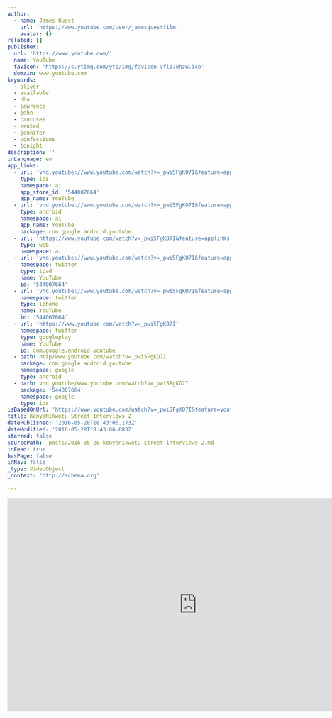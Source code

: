 ```yaml
---
author:
  - name: James Quest
    url: 'https://www.youtube.com/user/jamesquestfilm'
    avatar: {}
related: []
publisher:
  url: 'https://www.youtube.com/'
  name: YouTube
  favicon: 'https://s.ytimg.com/yts/img/favicon-vflz7uhzw.ico'
  domain: www.youtube.com
keywords:
  - oliver
  - available
  - hbo
  - lawrence
  - john
  - caucuses
  - rented
  - jennifer
  - confessions
  - tonight
description: ''
inLanguage: en
app_links:
  - url: 'vnd.youtube://www.youtube.com/watch?v=_pwi5FgKO7I&feature=applinks'
    type: ios
    namespace: ai
    app_store_id: '544007664'
    app_name: YouTube
  - url: 'vnd.youtube://www.youtube.com/watch?v=_pwi5FgKO7I&feature=applinks'
    type: android
    namespace: ai
    app_name: YouTube
    package: com.google.android.youtube
  - url: 'https://www.youtube.com/watch?v=_pwi5FgKO7I&feature=applinks'
    type: web
    namespace: ai
  - url: 'vnd.youtube://www.youtube.com/watch?v=_pwi5FgKO7I&feature=applinks'
    namespace: twitter
    type: ipad
    name: YouTube
    id: '544007664'
  - url: 'vnd.youtube://www.youtube.com/watch?v=_pwi5FgKO7I&feature=applinks'
    namespace: twitter
    type: iphone
    name: YouTube
    id: '544007664'
  - url: 'https://www.youtube.com/watch?v=_pwi5FgKO7I'
    namespace: twitter
    type: googleplay
    name: YouTube
    id: com.google.android.youtube
  - path: http/www.youtube.com/watch?v=_pwi5FgKO7I
    package: com.google.android.youtube
    namespace: google
    type: android
  - path: vnd.youtube/www.youtube.com/watch?v=_pwi5FgKO7I
    package: '544007664'
    namespace: google
    type: ios
isBasedOnUrl: 'https://www.youtube.com/watch?v=_pwi5FgKO7I&feature=youtu.be'
title: KenyaNiKwetu Street Interviews 2
datePublished: '2016-05-28T18:43:06.173Z'
dateModified: '2016-05-28T18:43:06.083Z'
starred: false
sourcePath: _posts/2016-05-28-kenyanikwetu-street-interviews-2.md
inFeed: true
hasPage: false
inNav: false
_type: VideoObject
_context: 'http://schema.org'

---
```

<iframe src="https://cdn.embedly.com/widgets/media.html?src=https%3A%2F%2Fwww.youtube.com%2Fembed%2F_pwi5FgKO7I%3Ffeature%3Doembed&amp;url=http%3A%2F%2Fwww.youtube.com%2Fwatch%3Fv%3D_pwi5FgKO7I&amp;image=https%3A%2F%2Fi.ytimg.com%2Fvi%2F_pwi5FgKO7I%2Fhqdefault.jpg&amp;key=b7d04c9b404c499eba89ee7072e1c4f7&amp;type=text%2Fhtml&amp;schema=youtube" width="854" height="480" scrolling="no" frameborder="0" allowfullscreen="" style=""></iframe>